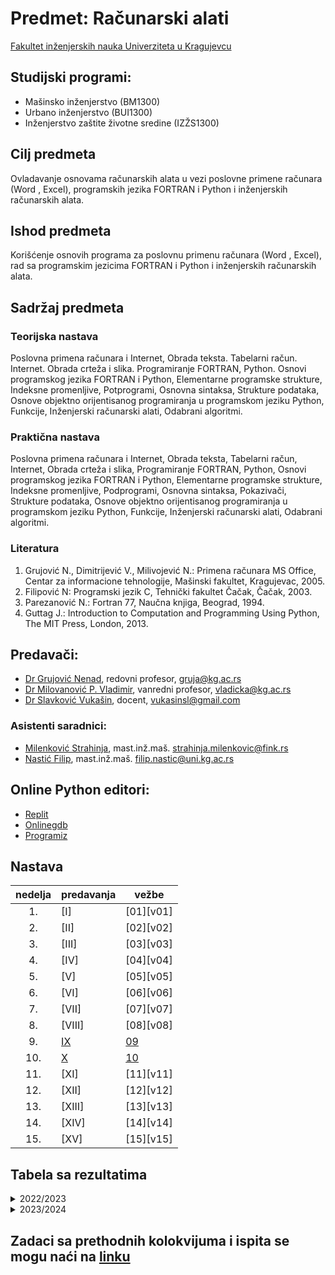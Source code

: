 # Predmet: Računarski alati 
[Fakultet inženjerskih nauka Univerziteta u Kragujevcu](http://fin.kg.ac.rs/sr/)
## Studijski programi:
  * Mašinsko inženjerstvo (BM1300)  
  * Urbano inženjerstvo (BUI1300)  
  * Inženjerstvo zaštite životne sredine (IZŽS1300)  

## Cilj predmeta
Ovladavanje osnovama računarskih alata u vezi poslovne primene računara (Word , Excel), programskih jezika FORTRAN i Python i inženjerskih računarskih alata.

## Ishod predmeta
Korišćenje osnovih programa za poslovnu primenu računara (Word , Excel), rad sa programskim jezicima FORTRAN i Python i inženjerskih računarskih alata.

## Sadržaj predmeta
### Teorijska nastava
Poslovna primena računara i Internet, Obrada teksta. Tabelarni račun. Internet. Obrada crteža i slika. Programiranje FORTRAN, Python. Osnovi programskog jezika FORTRAN i Python, Elementarne programske strukture, Indeksne promenljive, Potprogrami, Osnovna sintaksa, Strukture podataka, Osnove objektno orijentisanog programiranja u programskom jeziku Python, Funkcije, Inženjerski računarski alati, Odabrani algoritmi.

### Praktična nastava
Poslovna primena računara i Internet, Obrada teksta, Tabelarni račun, Internet, Obrada crteža i slika, Programiranje FORTRAN, Python, Osnovi programskog jezika FORTRAN i Python, Elementarne programske strukture, Indeksne promenljive, Podprogrami, Osnovna sintaksa, Pokazivači, Strukture podataka, Osnove objektno orijentisanog programiranja u programskom jeziku Python, Funkcije, Inženjerski računarski alati, Odabrani algoritmi.

### Literatura
1. Grujović N., Dimitrijević V., Milivojević N.: Primena računara MS Office, Centar za informacione tehnologije, Mašinski fakultet, Kragujevac, 2005.
2. Filipović N: Programski jezik C, Tehnički fakultet Čačak, Čačak, 2003.
3. Parezanović N.: Fortran 77, Naučna knjiga, Beograd, 1994.
4. Guttag J.: Introduction to Computation and Programming Using Python, The MIT Press, London, 2013.


## Predavači:
* [Dr Grujović Nenad](http://fin.kg.ac.rs/sr/zaposleni/nastavnici/97-zaposleni/nastavnici/kat-prim-meh-aut-upr/601-nenad-grujovic), redovni profesor, gruja@kg.ac.rs  
* [Dr Milovanović P. Vladimir](http://fin.kg.ac.rs/sr/zaposleni/nastavnici/97-zaposleni/nastavnici/kat-prim-meh-aut-upr/606-vladimir-milovanovic), vanredni profesor, vladicka@kg.ac.rs  
* [Dr Slavković Vukašin](http://fin.kg.ac.rs/sr/zaposleni/nastavnici/97-zaposleni/nastavnici/kat-prim-meh-aut-upr/608-vukasin-slavkovic), docent, vukasinsl@gmail.com   

### Asistenti saradnici:
* [Milenković Strahinja](http://fin.kg.ac.rs/sr/zaposleni/istrazivaci/1037-strahinja-milenkovic), mast.inž.maš. strahinja.milenkovic@fink.rs  
* [Nastić Filip](http://fin.kg.ac.rs/sr/zaposleni/istrazivaci/1661-filip-nastic), mast.inž.maš. filip.nastic@uni.kg.ac.rs  

## Online Python editori:
* [Replit](https://replit.com/languages/python3)  
* [Onlinegdb](https://www.onlinegdb.com/)  
* [Programiz](https://www.programiz.com/python-programming/online-compiler/)  

## Nastava

nedelja|   predavanja  |     vežbe       
:----: | ------------- | ---------|
  1\.  | [I]           | [01][v01]|
  2\.  | [II]          | [02][v02]|     
  3\.  | [III]         | [03][v03]|
  4\.  | [IV]          | [04][v04]|
  5\.  | [V]           | [05][v05]|
  6\.  | [VI]          | [06][v06]|
  7\.  | [VII]         | [07][v07]|
  8\.  | [VIII]        | [08][v08]|
  9\.  | [IX][pIX]     | [09][v09]|
 10\.  | [X][pX]       | [10][v10]|
 11\.  | [XI]          | [11][v11]|
 12\.  | [XII]         | [12][v12]|
 13\.  | [XIII]        | [13][v13]|
 14\.  | [XIV]         | [14][v14]|
 15\.  | [XV]          | [15][v15]|


 

 [pIX]: https://github.com/Racunarski-alati-FINK/Racunarski-alati-FINK/blob/main/Predavanja/fajlovi.md
 [pX]: https://github.com/Racunarski-alati-FINK/Racunarski-alati-FINK/blob/main/Predavanja/map_filter_funkcije.md 
 [pXI]: https://github.com/Racunarski-alati-FINK/Racunarski-alati-FINK/blob/main/Predavanja/zadaci11.md
 
 [v09]: https://github.com/Racunarski-alati-FINK/Racunarski-alati-FINK/blob/main/Ve%C5%BEbe/vezbe09.py  
 [v10]: https://github.com/Racunarski-alati-FINK/Racunarski-alati-FINK/blob/main/Ve%C5%BEbe/vezbe10.py 

## Tabela sa rezultatima

<details markdown='block'>
<summary>2022/2023</summary>

* [Tabela sa bodovima, 2022/2023](https://docs.google.com/spreadsheets/d/1pLcbOb00sthtNtbIQr2R0O7drvpvHiYIkyh07GuegSA/edit?usp=sharing)

</details>

<details markdown='block'>
<summary>2023/2024</summary>

* [Tabela sa bodovima, 2023/2024](https://docs.google.com/spreadsheets/d/1YRPxx46TEhW5JKNKg-dU9YemG2HpLTusSQx2yiHggd8/edit?usp=sharing)
  
</details>

## Zadaci sa prethodnih kolokvijuma i ispita se mogu naći na [linku](https://github.com/Racunarski-alati-FINK/Racunarski-alati-FINK/blob/main/Ispitni%20rokovi/ispitni_rokovi.md)

